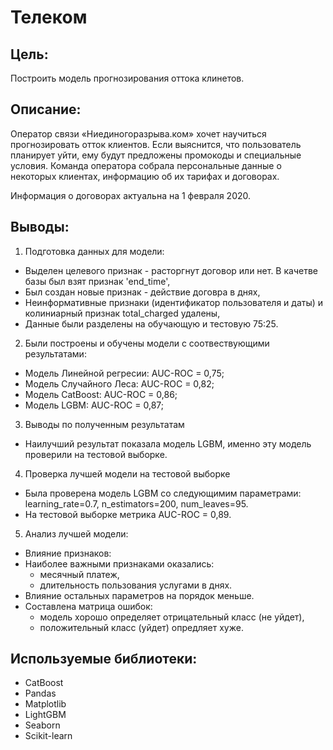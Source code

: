 # Телеком

## Цель:

Построить модель прогнозирования оттока клинетов.

## Описание:
Оператор связи «Ниединогоразрыва.ком» хочет научиться прогнозировать отток клиентов. Если выяснится, что пользователь планирует уйти, ему будут предложены промокоды и специальные условия. Команда оператора собрала персональные данные о некоторых клиентах, информацию об их тарифах и договорах.

Информация о договорах актуальна на 1 февраля 2020.

## Выводы:

1. Подготовка данных для модели:
- Выделен целевого признак - расторгнут договор или нет. В качетве базы был взят признак 'end_time',
- Был создан новые признак - действие договра в днях,
- Неинформативные признаки (идентификатор пользователя и даты) и колиниарный признак total_charged удалены,
- Данные были разделены на обучающую и тестовую 75:25.
2. Были построены и обучены модели с соотвествующими результатами:
- Модель Линейной регресии: AUC-ROC = 0,75;
- Модель Случайного Леса: AUC-ROC = 0,82;
- Модель CatBoost: AUC-ROC = 0,86;
- Модель LGBM: AUC-ROC = 0,87;
3. Выводы по полученным результатам
- Наилучший результат показала модель LGBM, именно эту модель проверили на тестовой выборке.
4. Проверка лучшей модели на тестовой выборке
- Была проверена модель LGBM со следующимим параметрами: learning_rate=0.7, n_estimators=200, num_leaves=95.
- На тестовой выборке метрика AUC-ROC = 0,89.
5. Анализ лучшей модели:
- Влияние признаков:
 - Наиболее важными признаками оказались:
    * месячный платеж,
    * длительность пользования услугами в днях.
 - Влияние остальных параметров на порядок меньше.
- Составлена матрица ошибок: 
    * модель хорошо определяет отрицательный класс (не уйдет),
    * положительный класс (уйдет) опредляет хуже.
    
## Используемые библиотеки:
- CatBoost
- Pandas
- Matplotlib
- LightGBM
- Seaborn
- Scikit-learn    
